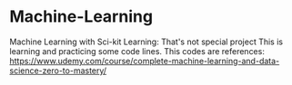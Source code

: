 # Machine-Learning
Machine Learning with Sci-kit Learning:
That's not special project This is learning and practicing some code lines.
This codes are references: https://www.udemy.com/course/complete-machine-learning-and-data-science-zero-to-mastery/
